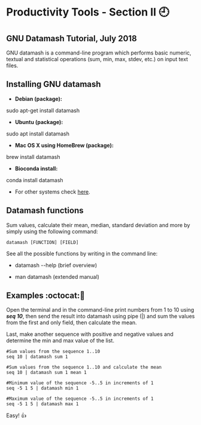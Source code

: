 # Productivity Tools - Section II :clock9:
## GNU Datamash Tutorial, July 2018

GNU datamash is a command-line program which performs basic numeric, textual and statistical operations (sum, min, max, stdev, etc.) on input text files.


## Installing GNU datamash

- **Debian (package):**

sudo apt-get install datamash

- **Ubuntu (package):**

sudo apt install datamash

- **Mac OS X using HomeBrew (package):**

brew install datamash

- **Bioconda install:**

conda install datamash


- For other systems check [here](https://www.gnu.org/software/datamash/download/).

## Datamash functions

Sum values, calculate their mean, median, standard deviation and more by simply using the following command:

```
datamash [FUNCTION] [FIELD]
```

See all the possible functions by writing in the command line:

- datamash --help (brief overview)

- man datamash (extended manual)


## Examples  :octocat::speech_balloon:


Open the terminal and in the command-line print numbers from 1 to 10 using **_seq 10_**, then send the result into datamash using pipe (|) and sum the values from the first and only field, then calculate the mean. 

Last, make another sequence with positive and negative values and determine the min and max value of the list.

 
```
#Sum values from the sequence 1..10 
seq 10 | datamash sum 1  

#Sum values from the sequence 1..10 and calculate the mean 
seq 10 | datamash sum 1 mean 1 

#Minimum value of the sequence -5..5 in increments of 1  
seq -5 1 5 | datamash min 1

#Maximum value of the sequence -5..5 in increments of 1
seq -5 1 5 | datamash max 1

```
Easy! :+1:








